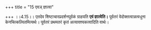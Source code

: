 +++
title = "15 एवञ् ज्ञात्वा"

+++
।।4.15।। एतदेव शिष्टाचारप्रदर्शनपूर्वकं ग्राहयति **एवं ज्ञात्वेति।**
पूर्वतरं वेदोक्तत्वान्नत्वधुना केनचित्कल्पितमित्यर्थः। पूर्वतरं प्रथमतरं
कृतं अत्यावश्यकत्वादिति वार्थः।
